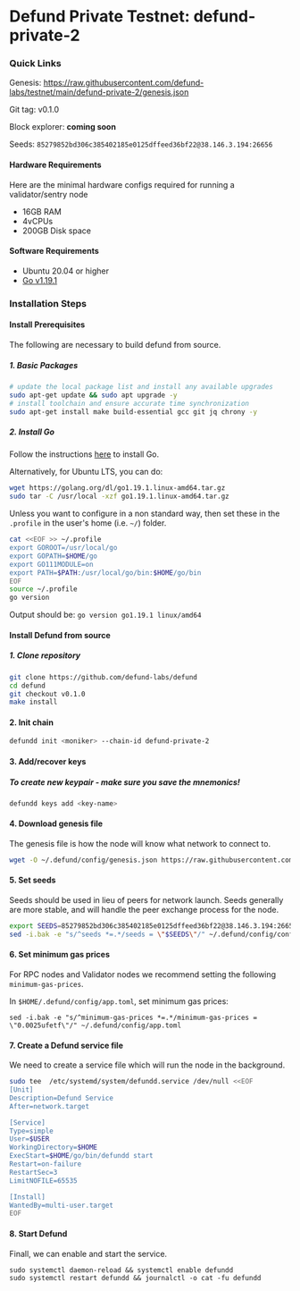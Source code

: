 # Defund Private Testnet: defund-private-2
### Quick Links
Genesis: https://raw.githubusercontent.com/defund-labs/testnet/main/defund-private-2/genesis.json

Git tag: v0.1.0

Block explorer: **coming soon**

Seeds: `85279852bd306c385402185e0125dffeed36bf22@38.146.3.194:26656`

#### Hardware Requirements
Here are the minimal hardware configs required for running a validator/sentry node
 - 16GB RAM
 - 4vCPUs
 - 200GB Disk space

#### Software Requirements
- Ubuntu 20.04 or higher
- [Go v1.19.1](https://golang.org/doc/install)

### Installation Steps

#### Install Prerequisites 

The following are necessary to build defund from source. 

##### 1. Basic Packages

```sh
# update the local package list and install any available upgrades 
sudo apt-get update && sudo apt upgrade -y 
# install toolchain and ensure accurate time synchronization 
sudo apt-get install make build-essential gcc git jq chrony -y
```


##### 2. Install Go
Follow the instructions [here](https://golang.org/doc/install) to install Go.

Alternatively, for Ubuntu LTS, you can do:

```sh
wget https://golang.org/dl/go1.19.1.linux-amd64.tar.gz
sudo tar -C /usr/local -xzf go1.19.1.linux-amd64.tar.gz
```

Unless you want to configure in a non standard way, then set these in the `.profile` in the user's home (i.e. `~/`) folder.

```sh
cat <<EOF >> ~/.profile
export GOROOT=/usr/local/go
export GOPATH=$HOME/go
export GO111MODULE=on
export PATH=$PATH:/usr/local/go/bin:$HOME/go/bin
EOF
source ~/.profile
go version
```

Output should be: `go version go1.19.1 linux/amd64`


#### Install Defund from source

##### 1. Clone repository
```sh
git clone https://github.com/defund-labs/defund
cd defund
git checkout v0.1.0
make install
```

#### 2. Init chain
```sh
defundd init <moniker> --chain-id defund-private-2
```

#### 3. Add/recover keys
##### To create new keypair - make sure you save the mnemonics!
```sh
defundd keys add <key-name> 
```

#### 4. Download genesis file
The genesis file is how the node will know what network to connect to.
```sh
wget -O ~/.defund/config/genesis.json https://raw.githubusercontent.com/defund-labs/testnet/main/defund-private-2/genesis.json
```

#### 5. Set seeds
Seeds should be used in lieu of peers for network launch. Seeds generally are more stable, and will handle the peer exchange process for the node.
```sh
export SEEDS=85279852bd306c385402185e0125dffeed36bf22@38.146.3.194:26656
sed -i.bak -e "s/^seeds *=.*/seeds = \"$SEEDS\"/" ~/.defund/config/config.toml
```

#### 6. Set minimum gas prices
For RPC nodes and Validator nodes we recommend setting the following `minimum-gas-prices`.

In `$HOME/.defund/config/app.toml`, set minimum gas prices:
```sh:
sed -i.bak -e "s/^minimum-gas-prices *=.*/minimum-gas-prices = \"0.0025ufetf\"/" ~/.defund/config/app.toml
```

#### 7. Create a Defund service file
We need to create a service file which will run the node in the background. 

```sh
sudo tee  /etc/systemd/system/defundd.service /dev/null <<EOF
[Unit]
Description=Defund Service
After=network.target

[Service]
Type=simple
User=$USER
WorkingDirectory=$HOME
ExecStart=$HOME/go/bin/defundd start
Restart=on-failure
RestartSec=3
LimitNOFILE=65535

[Install]
WantedBy=multi-user.target
EOF
```

#### 8. Start Defund

Finall, we can enable and start the service.

```
sudo systemctl daemon-reload && systemctl enable defundd
sudo systemctl restart defundd && journalctl -o cat -fu defundd
```

